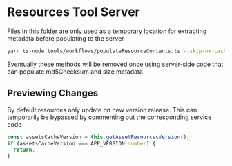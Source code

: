 # Resources Tool Server

Files in this folder are only used as a temporary location for extracting metadata before populating to the server

```sh
yarn ts-node tools/workflows/populateResourceContents.ts --skip-nx-cache
```

Eventually these methods will be removed once using server-side code that can populate md5Checksum and size metadata

## Previewing Changes

By default resources only update on new version release. This can temporarily be bypassed by commenting out the corresponding service code

```ts
const assetsCacheVersion = this.getAssetResourcesVersion();
if (assetsCacheVersion === APP_VERSION.number) {
  return;
}
```
